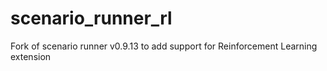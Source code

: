 # scenario_runner_rl
Fork of scenario runner v0.9.13 to add support for Reinforcement Learning extension
